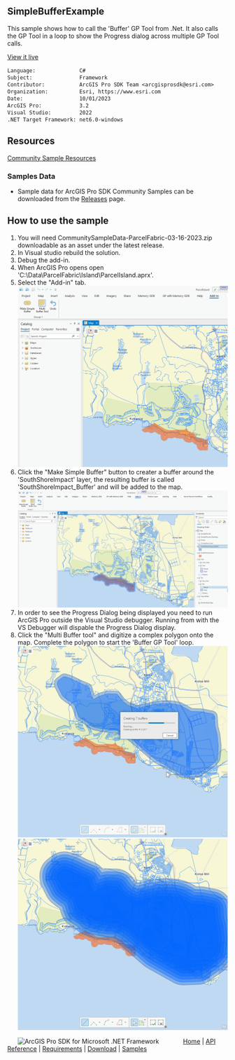 ## SimpleBufferExample

<!-- TODO: Write a brief abstract explaining this sample -->
This sample shows how to call the 'Buffer' GP Tool from .Net.  It also calls the GP Tool in a loop to show the Progress dialog across multiple GP Tool calls.  
  


<a href="https://pro.arcgis.com/en/pro-app/sdk/" target="_blank">View it live</a>

<!-- TODO: Fill this section below with metadata about this sample-->
```
Language:              C#
Subject:               Framework
Contributor:           ArcGIS Pro SDK Team <arcgisprosdk@esri.com>
Organization:          Esri, https://www.esri.com
Date:                  10/01/2023
ArcGIS Pro:            3.2
Visual Studio:         2022
.NET Target Framework: net6.0-windows
```

## Resources

[Community Sample Resources](https://github.com/Esri/arcgis-pro-sdk-community-samples#resources)

### Samples Data

* Sample data for ArcGIS Pro SDK Community Samples can be downloaded from the [Releases](https://github.com/Esri/arcgis-pro-sdk-community-samples/releases) page.  

## How to use the sample
<!-- TODO: Explain how this sample can be used. To use images in this section, create the image file in your sample project's screenshots folder. Use relative url to link to this image using this syntax: ![My sample Image](FacePage/SampleImage.png) -->
1. You will need CommunitySampleData-ParcelFabric-03-16-2023.zip downloadable as an asset under the latest release.
2. In Visual studio rebuild the solution.  
3. Debug the add-in.  
4. When ArcGIS Pro opens open 'C:\Data\ParcelFabric\Island\ParcelIsland.aprx'.  
5. Select the "Add-in" tab.  
![UI](Screenshots/Screen1.png)  
6. Click the "Make Simple Buffer" button to creater a buffer around the 'SouthShoreImpact' layer, the resulting buffer is called 'SouthShoreImpact_Buffer' and will be added to the map.   
![UI](Screenshots/Screen2.png)  
7. In order to see the Progress Dialog being displayed you need to run ArcGIS Pro outside the Visual Studio debugger.  Running from with the VS Debugger will dispable the Progress Dialog display.  
8. Click the "Multi Buffer tool" and digitize a complex polygon onto the map.  Complete the polygon to start the 'Buffer GP Tool' loop.  
![UI](Screenshots/Screen3.png)  
![UI](Screenshots/Screen4.png)  
  

<!-- End -->

&nbsp;&nbsp;&nbsp;&nbsp;&nbsp;&nbsp;<img src="https://esri.github.io/arcgis-pro-sdk/images/ArcGISPro.png"  alt="ArcGIS Pro SDK for Microsoft .NET Framework" height = "20" width = "20" align="top"  >
&nbsp;&nbsp;&nbsp;&nbsp;&nbsp;&nbsp;&nbsp;&nbsp;&nbsp;&nbsp;&nbsp;&nbsp;
[Home](https://github.com/Esri/arcgis-pro-sdk/wiki) | <a href="https://pro.arcgis.com/en/pro-app/latest/sdk/api-reference" target="_blank">API Reference</a> | [Requirements](https://github.com/Esri/arcgis-pro-sdk/wiki#requirements) | [Download](https://github.com/Esri/arcgis-pro-sdk/wiki#installing-arcgis-pro-sdk-for-net) | <a href="https://github.com/esri/arcgis-pro-sdk-community-samples" target="_blank">Samples</a>
